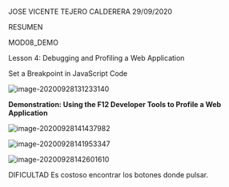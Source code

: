 JOSE VICENTE TEJERO CALDERERA
29/09/2020

RESUMEN

MOD08_DEMO

Lesson 4: Debugging and Profiling a Web Application



Set a Breakpoint in JavaScript Code

![image-20200928131233140](C:\Users\josev\AppData\Roaming\Typora\typora-user-images\image-20200928131233140.png)



**Demonstration: Using the F12 Developer Tools to Profile a Web Application**

![image-20200928141437982](C:\Users\josev\AppData\Roaming\Typora\typora-user-images\image-20200928141437982.png)



![image-20200928141953347](C:\Users\josev\AppData\Roaming\Typora\typora-user-images\image-20200928141953347.png)



![image-20200928142601610](C:\Users\josev\AppData\Roaming\Typora\typora-user-images\image-20200928142601610.png)

DIFICULTAD
Es costoso encontrar los botones donde pulsar. 
